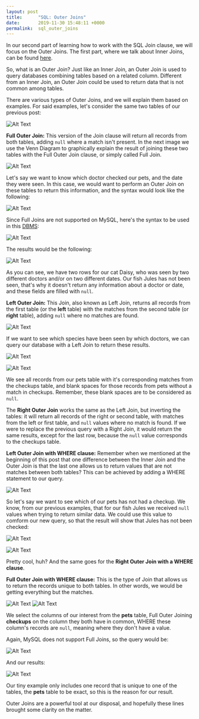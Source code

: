 ```yaml
---
layout: post
title:      "SQL: Outer Joins"
date:       2019-11-30 15:48:11 +0000
permalink:  sql_outer_joins
---
```



In our second part of learning how to work with the SQL Join clause, we will focus on the Outer Joins. The first part, where we talk about Inner Joins, can be found [here](https://dev.to/wendisha/sql-inner-join-4eb2).

So, what is an Outer Join? Just like an Inner Join, an Outer Join is used to query databases combining tables based on a related column. Different from an Inner Join, an Outer Join could be used to return data that is not common among tables.

There are various types of Outer Joins, and we will explain them based on examples. For said examples, let's consider the same two tables of our previous post:

![Alt Text](https://thepracticaldev.s3.amazonaws.com/i/5dls2zpfi2twd3vi43md.png)

**Full Outer Join:** This version of the Join clause will return all records from both tables, adding ``null`` where a match isn't present. In the next image we use the Venn Diagram to graphically explain the result of joining these two tables with the Full Outer Join clause, or simply called Full Join.

![Alt Text](https://thepracticaldev.s3.amazonaws.com/i/cllik0rma34djo89z3st.png)

Let's say we want to know which doctor checked our pets, and the date they were seen. In this case, we would want to perform an Outer Join on these tables to return this information, and the syntax would look like the following:

![Alt Text](https://thepracticaldev.s3.amazonaws.com/i/ae52xzs7qw6ose7bfj6m.png)

Since Full Joins are not supported on MySQL, here's the syntax to be used in this [DBMS](https://www.techopedia.com/definition/24361/database-management-systems-dbms):

![Alt Text](https://thepracticaldev.s3.amazonaws.com/i/v6mwalyfsbsu4qtsr60e.png)

The results would be the following:

![Alt Text](https://thepracticaldev.s3.amazonaws.com/i/yubf2mstzxgc2s05qyk6.png)

As you can see, we have two rows for our cat Daisy, who was seen by two different doctors and/or on two different dates. Our fish Jules has not been seen, that's why it doesn't return any information about a doctor or date, and these fields are filled with ``null``.

**Left Outer Join:** This Join, also known as Left Join, returns all records from the first table (or the **left** table) with the matches from the second table (or **right** table), adding ``null`` where no matches are found.

![Alt Text](https://thepracticaldev.s3.amazonaws.com/i/r9ksuftac6qpvp1eq3rr.png)

If we want to see which species have been seen by which doctors, we can query our database with a Left Join to return these results.

![Alt Text](https://thepracticaldev.s3.amazonaws.com/i/e9ov953z7sffts877ccl.png)

![Alt Text](https://thepracticaldev.s3.amazonaws.com/i/9idh4hinhu6s0y2ktnnz.png)

We see all records from our pets table with it's corresponding matches from the checkups table, and blank spaces for those records from pets without a match in checkups. Remember, these blank spaces are to be considered as ``null``.

The **Right Outer Join** works the same as the Left Join, but inverting the tables: it will return all records of the right or second table, with matches from the left or first table, and ``null`` values where no match is found. If we were to replace the previous query with a Right Join, it would return the same results, except for the last row, because the ``null`` value corresponds to the checkups table.

**Left Outer Join with WHERE clause:** Remember when we mentioned at the beginning of this post that one difference between the Inner Join and the Outer Join is that the last one allows us to return values that are not matches between both tables? This can be achieved by adding a WHERE statement to our query.

![Alt Text](https://thepracticaldev.s3.amazonaws.com/i/2s6o5v7leg053eoep7em.png)

So let's say we want to see which of our pets has not had a checkup. We know, from our previous examples, that for our fish Jules we received ``null`` values when trying to return similar data. We could use this value to comform our new query, so that the result will show that Jules has not been checked:

![Alt Text](https://thepracticaldev.s3.amazonaws.com/i/a7jylcx4qmz0pk2ca555.png)

![Alt Text](https://thepracticaldev.s3.amazonaws.com/i/621gev3fne6u1817bnof.png)

Pretty cool, huh? And the same goes for the **Right Outer Join with a WHERE clause**.

**Full Outer Join with WHERE clause:** This is the type of Join that allows us to  return the records unique to both tables. In other words, we would be getting everything but the matches.

![Alt Text](https://thepracticaldev.s3.amazonaws.com/i/eru1bkd2v9jwov0ags50.png)
![Alt Text](https://thepracticaldev.s3.amazonaws.com/i/pnnk2z8sv8538yby1b63.png)

We select the columns of our interest from the **pets**  table, Full Outer Joining **checkups** on the column they both have in common, WHERE these column's records are ``null``, meaning where they don't have a value.

Again, MySQL does not support Full Joins, so the query would be:

![Alt Text](https://thepracticaldev.s3.amazonaws.com/i/uz37fvjsl8ig6p21tpd5.png)

And our results:

![Alt Text](https://thepracticaldev.s3.amazonaws.com/i/otdbr14luuqt5oxzu9yj.png)

Our tiny example only includes one record that is unique to one of the tables, the **pets** table to be exact, so this is the reason for our result.

Outer Joins are a powerful tool at our disposal, and hopefully these lines brought some clarity on the matter.
